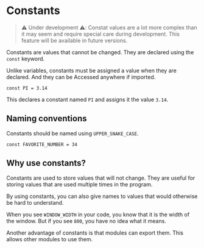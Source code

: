 # Constants

> ⚠️ Under development ⚠️: Constat values are a lot more complex than it may seem and require special care during development. This feature will be available in future versions.

Constants are values that cannot be changed. They are declared using the `const` keyword.

Unlike variables, constants must be assigned a value when they are declared. And they can be Accessed anywhere if imported.

```ruda
const PI = 3.14
```

This declares a constant named `PI` and assigns it the value `3.14`.

## Naming conventions

Constants should be named using `UPPER_SNAKE_CASE`.

```ruda
const FAVORITE_NUMBER = 34
```

## Why use constants?

Constants are used to store values that will not change. They are useful for storing values that are used multiple times in the program.

By using constants, you can also give names to values that would otherwise be hard to understand.

When you see `WINDOW_WIDTH` in your code, you know that it is the width of the window. But if you see `800`, you have no idea what it means.

Another advantage of constants is that modules can export them. This allows other modules to use them.

